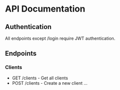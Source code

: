 # API Documentation

## Authentication
All endpoints except /login require JWT authentication.

## Endpoints

### Clients
- GET /clients - Get all clients
- POST /clients - Create a new client
... 